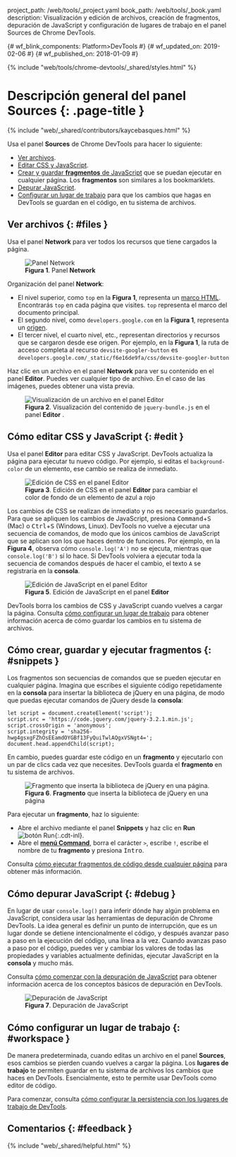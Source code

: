 project_path: /web/tools/_project.yaml
book_path: /web/tools/_book.yaml
description: Visualización y edición de archivos, creación de fragmentos, depuración de JavaScript y configuración de lugares de trabajo en el panel Sources de Chrome DevTools.

{# wf_blink_components: Platform>DevTools #}
{# wf_updated_on: 2019-02-06 #}
{# wf_published_on: 2018-01-09 #}

{% include "web/tools/chrome-devtools/_shared/styles.html" %}

# Descripción general del panel Sources {: .page-title }

{% include "web/_shared/contributors/kaycebasques.html" %}

Usa el panel **Sources** de Chrome DevTools para hacer lo siguiente:

* [Ver archivos](#files).
* [Editar CSS y JavaScript](#edit).
* [Crear y guardar **fragmentos** de JavaScript](#snippets) que se puedan ejecutar en cualquier página.
  Los **fragmentos** son similares a los bookmarklets.
* [Depurar JavaScript](#debug).
* [Configurar un lugar de trabajo](#workspace) para que los cambios que hagas en DevTools se guardan en el código, en
  tu sistema de archivos.

## Ver archivos {: #files }

Usa el panel **Network** para ver todos los recursos que tiene cargados la página.

<figure>
  <img src="images/sources-network-pane.png"
       alt="Panel Network"/>
  <figcaption>
    <b>Figura 1</b>. Panel <b>Network</b>
  </figcaption>
</figure>

Organización del panel **Network**:

* El nivel superior, como `top` en la <b>Figura 1</b>, representa un [marco HTML][frame].
  Encontrarás `top` en cada página que visites. `top` representa el marco del documento
  principal.
* El segundo nivel, como `developers.google.com` en la <b>Figura 1</b>, representa un
  [origen][origin].
* El tercer nivel, el cuarto nivel, etc., representan directorios y recursos que
  se cargaron desde ese origen. Por ejemplo, en la <b>Figura 1</b>, la ruta de acceso completa al
  recurso `devsite-googler-button` es
  `developers.google.com/_static/f6e16de9fa/css/devsite-googler-button`

[frame]: https://www.w3.org/TR/html401/present/frames.html
[origin]: https://www.w3.org/TR/2011/WD-html5-20110525/origin-0.html

Haz clic en un archivo en el panel **Network** para ver su contenido en el panel **Editor**. Puedes
ver cualquier tipo de archivo. En el caso de las imágenes, puedes obtener una vista previa.

<figure>
  <img src="images/sources-editor-pane.png"
       alt="Visualización de un archivo en el panel Editor"/>
  <figcaption>
    <b>Figura 2</b>. Visualización del contenido de <code>jquery-bundle.js</code> en el panel <b>Editor</b>
    .
  </figcaption>
</figure>

## Cómo editar CSS y JavaScript {: #edit }

Usa el panel **Editor** para editar CSS y JavaScript.  DevTools actualiza la
página para ejecutar tu nuevo código. Por ejemplo, si editas el `background-color` de un elemento, ese
cambio se realiza de inmediato.

<figure>
  <img src="images/edit-css.gif"
       alt="Edición de CSS en el panel Editor"/>
  <figcaption>
    <b>Figura 3</b>. Edición de CSS en el panel <b>Editor</b> para cambiar el color de fondo de un
    elemento de azul a rojo
  </figcaption>
</figure>

Los cambios de CSS se realizan de inmediato y no es necesario guardarlos. Para que se apliquen los cambios de JavaScript, presiona
<kbd>Command</kbd>+<kbd>S</kbd> (Mac) o <kbd>Ctrl</kbd>+<kbd>S</kbd> (Windows, Linux).
DevTools no vuelve a ejecutar una secuencia de comandos, de modo que los únicos cambios de JavaScript que se aplican son los
que haces dentro de funciones. Por ejemplo, en la <b>Figura 4</b>, observa cómo `console.log('A')` no se
ejecuta, mientras que `console.log('B')` sí lo hace. Si DevTools volviera a ejecutar toda la secuencia de comandos después de hacer el
cambio, el texto `A` se registraría en la **consola**.

<figure>
  <img src="images/edit-js.gif"
       alt="Edición de JavaScript en el panel Editor"/>
  <figcaption>
    <b>Figura 5</b>. Edición de JavaScript en el panel <b>Editor</b>
  </figcaption>
</figure>

DevTools borra los cambios de CSS y JavaScript cuando vuelves a cargar la página. Consulta
[cómo configurar un lugar de trabajo](#workspace) para obtener información acerca de cómo guardar los cambios en tu sistema de
archivos.

## Cómo crear, guardar y ejecutar fragmentos {: #snippets }

Los fragmentos son secuencias de comandos que se pueden ejecutar en cualquier página. Imagina que escribes el siguiente
código repetidamente en la **consola** para insertar la biblioteca de jQuery en una página, de modo que
puedas ejecutar comandos de jQuery desde la **consola**:

    let script = document.createElement('script');
    script.src = 'https://code.jquery.com/jquery-3.2.1.min.js';
    script.crossOrigin = 'anonymous';
    script.integrity = 'sha256-hwg4gsxgFZhOsEEamdOYGBf13FyQuiTwlAQgxVSNgt4=';
    document.head.appendChild(script);

En cambio, puedes guardar este código en un **fragmento** y ejecutarlo con un par de clics
cada vez que necesites. DevTools guarda el **fragmento** en tu sistema de archivos.

<figure>
  <img src="images/snippet.png"
       alt="Fragmento que inserta la biblioteca de jQuery en una página."/>
  <figcaption>
    <b>Figura 6</b>. <b>Fragmento</b> que inserta la biblioteca de jQuery en una página
  </figcaption>
</figure>

Para ejecutar un **fragmento**, haz lo siguiente:

* Abre el archivo mediante el panel **Snippets** y haz clic en **Run** ![botón Run][run]{:.cdt-inl}.
* Abre el [**menú Command**][CM], borra el carácter `>`, escribe `!`, escribe el nombre de tu
  **fragmento** y presiona <kbd>Intro</kbd>.

[CM]: /web/tools/chrome-devtools/ui#command-menu
[run]: images/run-snippet.png

Consulta [cómo ejecutar fragmentos de código desde cualquier página][snip] para obtener más información.

[snip]: /web/tools/chrome-devtools/snippets

## Cómo depurar JavaScript {: #debug }

En lugar de usar `console.log()` para inferir dónde hay algún problema en JavaScript, considera usar
las herramientas de depuración de Chrome DevTools. La idea general es definir un punto de interrupción, que
es un lugar donde se detiene intencionalmente el código, y después avanzar paso a paso en la ejecución del código,
una línea a la vez. Cuando avanzas paso a paso por el código, puedes ver y cambiar los valores de todas las
propiedades y variables actualmente definidas, ejecutar JavaScript en la **consola** y mucho más.

Consulta [cómo comenzar con la depuración de JavaScript](/web/tools/chrome-devtools/javascript/) para obtener información
acerca de los conceptos básicos de depuración en DevTools.

<figure>
  <img src="images/debugging.png"
       alt="Depuración de JavaScript"/>
  <figcaption>
    <b>Figura 7</b>. Depuración de JavaScript
  </figcaption>
</figure>

## Cómo configurar un lugar de trabajo {: #workspace }

De manera predeterminada, cuando editas un archivo en el panel **Sources**, esos cambios se pierden cuando
vuelves a cargar la página. Los **lugares de trabajo** te permiten guardar en
tu sistema de archivos los cambios que haces en DevTools. Esencialmente, esto te permite usar DevTools como editor de código.

Para comenzar, consulta [cómo configurar la persistencia con los lugares de trabajo de DevTools][WS].

[WS]: /web/tools/chrome-devtools/workspaces/

## Comentarios {: #feedback }

{% include "web/_shared/helpful.html" %}
